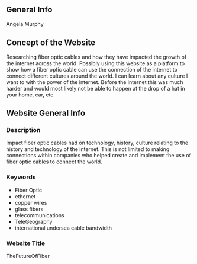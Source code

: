 ## General Info
Angela Murphy

## Concept of the Website
Researching fiber optic cables and how they have impacted the growth of the internet across the world. Possibly using this website as a platform to show how a fiber optic cable can use the connection of the internet to connect different cultures around the world. I can learn about any culture I want to with the power of the internet. Before the internet this was much harder and would most likely not be able to happen at the drop of a hat in your home, car, etc.

## Website General Info

### Description
Impact fiber optic cables had on technology, history, culture relating to the history and technology of the internet. This is not limited to making connections within companies who helped create and implement the use of fiber optic cables to connect the world.

### Keywords
* Fiber Optic
* ethernet
* copper wires
* glass fibers
* telecommunications
* TeleGeography
* international undersea cable bandwidth

### Website Title
TheFutureOfFiber

### 
